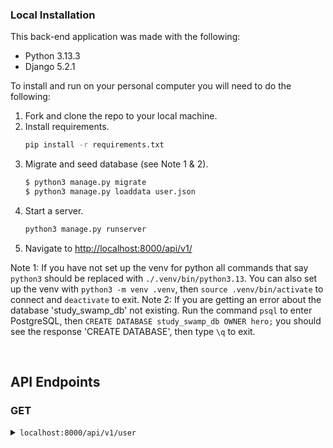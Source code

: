 ### Local Installation

This back-end application was made with the following:

* Python 3.13.3
* Django 5.2.1

To install and run on your personal computer you will need to do the following:

1. Fork and clone the repo to your local machine.
2. Install requirements.
    ```zsh
    pip install -r requirements.txt
    ```
3. Migrate and seed database (see Note 1 & 2).
    ```zsh
    $ python3 manage.py migrate
    $ python3 manage.py loaddata user.json
    ```
4. Start a server.
    ```zsh
    python3 manage.py runserver
    ```
5. Navigate to <http://localhost:8000/api/v1/>

Note 1: If you have not set up the venv for python all commands that say `python3` should be replaced with `./.venv/bin/python3.13`. You can also set up the venv with `python3 -m venv .venv`, then `source .venv/bin/activate` to connect and `deactivate` to exit.
Note 2: If you are getting an error about the database 'study_swamp_db' not existing. Run the command `psql` to enter PostgreSQL, then `CREATE DATABASE study_swamp_db OWNER hero;` you should see the response 'CREATE DATABASE', then type `\q` to exit.

<br />

<!-- API ENDPOINTS -->

## API Endpoints
### GET

<details>
<summary> <code>localhost:8000/api/v1/user</code> </summary>

>**Description**
> - Get a list of restaurants.
>
>**Parameters**
> - N/A
>
>**Response**
>#### 200 OK
>
> ```json
> {
>   "data": [
>     {
>       "type": "str",
>       "id": "int",
>       "attributes": 
>         {
>           "name": "str"
>         }
>      },
>      {"..."}
>    ]
> }
>```
>
>#### 404 Not Found
>
>```json
>{
>   "errors": [
>     {
>       "detail": "Not found.",
>       "status": "404",
>       "code": "not_found"
>     }
>    ]
>}
>```
>
>**Notes**
>
> * none... yet

</details>
